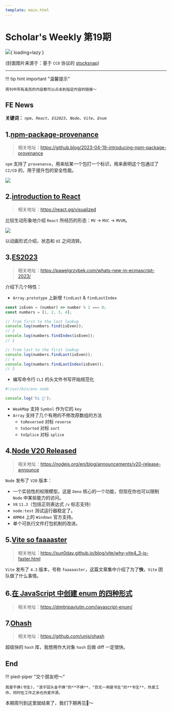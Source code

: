 ```yaml
---
template: main.html
---
```


# Scholar's Weekly 第19期

![](https://to-out-use.oss-cn-hangzhou.aliyuncs.com/common/nHolAI.jpg?x-oss-process=image/auto-orient,1/interlace,1/quality,q_90/format,webp){ loading=lazy }


(封面图片来源于：基于 `CC0` 协议的 [stocksnap](https://stocksnap.io/photo/ocean-beach-ZJXS6NHIC1))

------

!!! tip hint important "温馨提示"

    周刊中所有高亮的内容都可以点击到指定内容的链接～

## FE News

**关键词：** *`npm`*、*`React`*、*`ES2023`*、*`Node`*、*`Vite`*、*`Enum`*

## 1.[npm-package-provenance](https://github.blog/2023-04-19-introducing-npm-package-provenance/)
>相关地址：https://github.blog/2023-04-19-introducing-npm-package-provenance

`npm` 支持了 `provenance`，用来给某一个包打一个标识，用来表明这个包通过了 `CI/CD` 的，用于提升包的安全性能。

![](https://to-out-use.oss-cn-hangzhou.aliyuncs.com/common/y75xAT.png)

## 2.[introduction to React](https://react.gg/visualized)
>相关地址：https://react.gg/visualized

比较生动形象地介绍 `React` 所经历的形态：`MV` -> `MVC` -> `MVVM`。

![](https://to-out-use.oss-cn-hangzhou.aliyuncs.com/common/Yr91JW.png)

以动画形式介绍，状态和 `UI` 之间流转。

## 3.[ES2023](https://pawelgrzybek.com/whats-new-in-ecmascript-2023/)
>相关地址：https://pawelgrzybek.com/whats-new-in-ecmascript-2023/

介绍下几个特性：

- `Array.prototype` 上新增 `findLast` & `findLastIndex`
```ts
const isEven = (number) => number % 2 === 0;
const numbers = [1, 2, 3, 4];

// from first to the last lookup
console.log(numbers.find(isEven));
// 2
console.log(numbers.findIndex(isEven));
// 1

// from last to the first lookup
console.log(numbers.findLast(isEven));
// 4
console.log(numbers.findLastIndex(isEven));
// 3
```

- 编写命令行 `CLI` 的头文件书写开始规范化
```ts
#!/usr/bin/env node

console.log('hi 👋');
```

- `WeakMap` 支持 `Symbol` 作为它的 `key`
- `Array` 支持了几个有用的不修改原数组的方法
  - `toReversed` 对标 `reverse`
  - `toSorted` 对标 `sort`
  - `toSplice` 对标 `splice`

## 4.[Node V20 Released](https://nodejs.org/en/blog/announcements/v20-release-announce)
> 相关地址：https://nodejs.org/en/blog/announcements/v20-release-announce

`Node` 发布了 `V20` 版本：
- 一个实验性的权限模型。这是 `Deno` 核心的一个功能，但现在你也可以限制 `Node` 中某些能力的访问。
- `V8` `11.3`（包括正则表达式 `/v` 标志支持）
- `node:test` 测试运行器稳定了。
- `ARM64` 上的 `Windows` 官方支持。
- 单个可执行文件打包机制的改进。

## 5.[Vite so faaaaster](https://sun0day.github.io/blog/vite/why-vite4_3-is-faster.html)
>相关地址：https://sun0day.github.io/blog/vite/why-vite4_3-is-faster.html

`Vite` 发布了 `4.3` 版本，号称 `faaaaaster`，这篇文章集中介绍了为了**快**，`Vite` 团队做了什么事情。

## 6.[在 JavaScript 中创建 enum 的四种形式](https://dmitripavlutin.com/javascript-enum/)
> 相关地址：https://dmitripavlutin.com/javascript-enum/

## 7.[Ohash](https://github.com/unjs/ohash)
>相关地址：https://github.com/unjs/ohash

超级快的 `hash` 库，我想用作大对象 `hash` 后做 diff 一定很快。

## End

!!! pied-piper "交个朋友吧～"

    我是不换(书生)，"浪子回头金不换"的**不换**，"百无一用是书生"的**书生**，热爱工作，同时在工作之余也热爱开源。

本期周刊到这里就结束了，我们下期再见👋～
